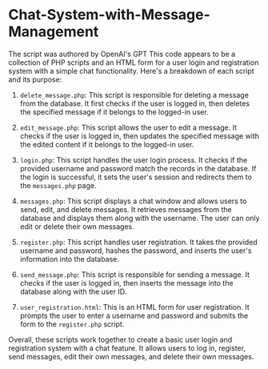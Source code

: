 # Chat-System-with-Message-Management
The script was authored by OpenAI's GPT
This code appears to be a collection of PHP scripts and an HTML form for a user login and registration system with a simple chat functionality. Here's a breakdown of each script and its purpose:

1. `delete_message.php`: This script is responsible for deleting a message from the database. It first checks if the user is logged in, then deletes the specified message if it belongs to the logged-in user.

2. `edit_message.php`: This script allows the user to edit a message. It checks if the user is logged in, then updates the specified message with the edited content if it belongs to the logged-in user.

3. `login.php`: This script handles the user login process. It checks if the provided username and password match the records in the database. If the login is successful, it sets the user's session and redirects them to the `messages.php` page.

4. `messages.php`: This script displays a chat window and allows users to send, edit, and delete messages. It retrieves messages from the database and displays them along with the username. The user can only edit or delete their own messages.

5. `register.php`: This script handles user registration. It takes the provided username and password, hashes the password, and inserts the user's information into the database.

6. `send_message.php`: This script is responsible for sending a message. It checks if the user is logged in, then inserts the message into the database along with the user ID.

7. `user_registration.html`: This is an HTML form for user registration. It prompts the user to enter a username and password and submits the form to the `register.php` script.

Overall, these scripts work together to create a basic user login and registration system with a chat feature. It allows users to log in, register, send messages, edit their own messages, and delete their own messages.
